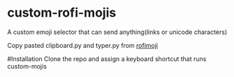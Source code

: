 # custom-rofi-mojis

A custom emoji selector that can send anything(links or unicode characters)

Copy pasted clipboard.py and typer.py from [rofimoji](https://github.com/fdw/rofimoji)

#Installation
Clone the repo and assign a keyboard shortcut that runs custom-mojis
